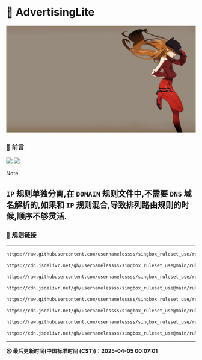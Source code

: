 
# 🧸 AdvertisingLite
![](https://raw.githubusercontent.com/usernamelessss/picture-bed/main/images/202504042256831.jpg)
### 📣 前言
![](https://shields.io/badge/-移除重复规则-ff69b4) ![](https://shields.io/badge/-IP&nbsp;规则单独存放不与&nbsp;DOMAIN&nbsp;等混合-green)
> [!NOTE]
**`IP` 规则单独分离,在 `DOMAIN` 规则文件中,不需要 `DNS` 域名解析的,如果和 `IP` 规则混合,导致排列路由规则的时候,顺序不够灵活.**
---

###  🔗 规则链接
---

```url
https://raw.githubusercontent.com/usernamelessss/singbox_ruleset_use/refs/heads/main/rule/AdvertisingLite/AdvertisingLite_IP.json
```

```url
https://cdn.jsdelivr.net/gh/usernamelessss/singbox_ruleset_use@main/rule/AdvertisingLite/AdvertisingLite_IP.json
```

```url
https://raw.githubusercontent.com/usernamelessss/singbox_ruleset_use/refs/heads/main/rule/AdvertisingLite/AdvertisingLite_IP.srs
```

```url
https://cdn.jsdelivr.net/gh/usernamelessss/singbox_ruleset_use@main/rule/AdvertisingLite/AdvertisingLite_IP.srs
```

```url
https://raw.githubusercontent.com/usernamelessss/singbox_ruleset_use/refs/heads/main/rule/AdvertisingLite/AdvertisingLite_No_IP.json
```

```url
https://cdn.jsdelivr.net/gh/usernamelessss/singbox_ruleset_use@main/rule/AdvertisingLite/AdvertisingLite_No_IP.json
```

```url
https://raw.githubusercontent.com/usernamelessss/singbox_ruleset_use/refs/heads/main/rule/AdvertisingLite/AdvertisingLite_No_IP.srs
```

```url
https://cdn.jsdelivr.net/gh/usernamelessss/singbox_ruleset_use@main/rule/AdvertisingLite/AdvertisingLite_No_IP.srs
```

---
**⏲️ 最后更新时间(中国标准时间 (CST))：2025-04-05 00:07:01**